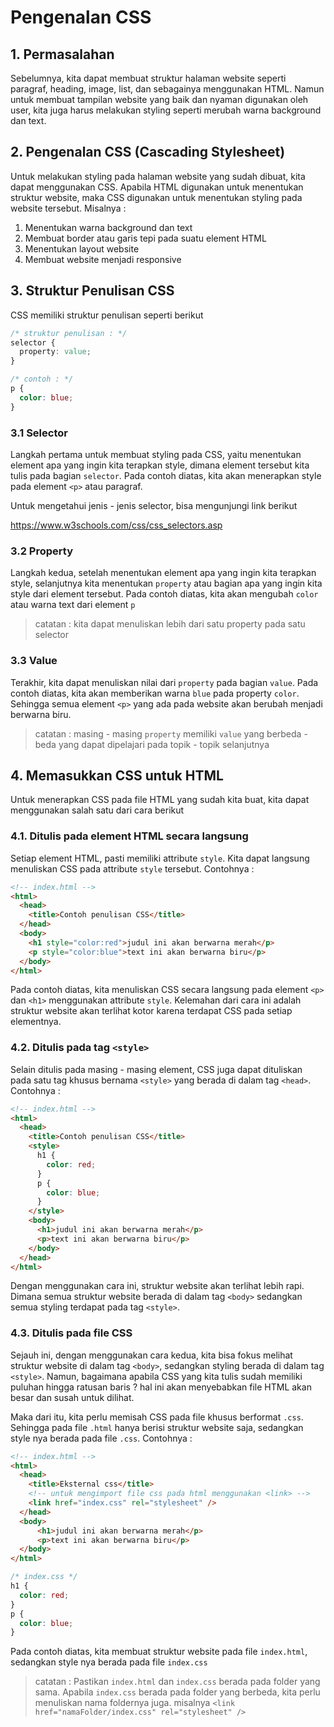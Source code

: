 # Pengenalan CSS

## 1. Permasalahan

Sebelumnya, kita dapat membuat struktur halaman website seperti paragraf, heading, image, list, dan sebagainya menggunakan HTML. Namun untuk membuat tampilan website yang baik dan nyaman digunakan oleh user, kita juga harus melakukan styling seperti merubah warna background dan text.

## 2. Pengenalan CSS (Cascading Stylesheet)

Untuk melakukan styling pada halaman website yang sudah dibuat, kita dapat menggunakan CSS. Apabila HTML digunakan untuk menentukan struktur website, maka CSS digunakan untuk menentukan styling pada website tersebut. Misalnya :

1. Menentukan warna background dan text
2. Membuat border atau garis tepi pada suatu element HTML
3. Menentukan layout website
4. Membuat website menjadi responsive

## 3. Struktur Penulisan CSS

CSS memiliki struktur penulisan seperti berikut

```css
/* struktur penulisan : */
selector {
  property: value;
}

/* contoh : */
p {
  color: blue;
}
```

### 3.1 Selector

Langkah pertama untuk membuat styling pada CSS, yaitu menentukan element apa yang ingin kita terapkan style, dimana element tersebut kita tulis pada bagian `selector`. Pada contoh diatas, kita akan menerapkan style pada element `<p>` atau paragraf.

Untuk mengetahui jenis - jenis selector, bisa mengunjungi link berikut

https://www.w3schools.com/css/css_selectors.asp

### 3.2 Property

Langkah kedua, setelah menentukan element apa yang ingin kita terapkan style, selanjutnya kita menentukan `property` atau bagian apa yang ingin kita style dari element tersebut. Pada contoh diatas, kita akan mengubah `color` atau warna text dari element `p`

> catatan : kita dapat menuliskan lebih dari satu property pada satu selector

### 3.3 Value

Terakhir, kita dapat menuliskan nilai dari `property` pada bagian `value`. Pada contoh diatas, kita akan memberikan warna `blue` pada property `color`. Sehingga semua element `<p>` yang ada pada website akan berubah menjadi berwarna biru.

> catatan : masing - masing `property` memiliki `value` yang berbeda - beda yang dapat dipelajari pada topik - topik selanjutnya

## 4. Memasukkan CSS untuk HTML

Untuk menerapkan CSS pada file HTML yang sudah kita buat, kita dapat menggunakan salah satu dari cara berikut

### 4.1. Ditulis pada element HTML secara langsung

Setiap element HTML, pasti memiliki attribute `style`. Kita dapat langsung menuliskan CSS pada attribute `style` tersebut. Contohnya :

```html
<!-- index.html -->
<html>
  <head>
    <title>Contoh penulisan CSS</title>
  </head>
  <body>
    <h1 style="color:red">judul ini akan berwarna merah</p>
    <p style="color:blue">text ini akan berwarna biru</p>
  </body>
</html>
```

Pada contoh diatas, kita menuliskan CSS secara langsung pada element `<p>` dan `<h1>` menggunakan attribute `style`. Kelemahan dari cara ini adalah struktur website akan terlihat kotor karena terdapat CSS pada setiap elementnya.

### 4.2. Ditulis pada tag `<style>`

Selain ditulis pada masing - masing element, CSS juga dapat dituliskan pada satu tag khusus bernama `<style>` yang berada di dalam tag `<head>`. Contohnya :

```html
<!-- index.html -->
<html>
  <head>
    <title>Contoh penulisan CSS</title>
    <style>
      h1 {
        color: red;
      }
      p {
        color: blue;
      }
    </style>
    <body>
      <h1>judul ini akan berwarna merah</p>
      <p>text ini akan berwarna biru</p>
    </body>
  </head>
</html>
```

Dengan menggunakan cara ini, struktur website akan terlihat lebih rapi. Dimana semua struktur website berada di dalam tag `<body>` sedangkan semua styling terdapat pada tag `<style>`.

### 4.3. Ditulis pada file CSS

Sejauh ini, dengan menggunakan cara kedua, kita bisa fokus melihat struktur website di dalam tag `<body>`, sedangkan styling berada di dalam tag `<style>`. Namun, bagaimana apabila CSS yang kita tulis sudah memiliki puluhan hingga ratusan baris ? hal ini akan menyebabkan file HTML akan besar dan susah untuk dilihat.

Maka dari itu, kita perlu memisah CSS pada file khusus berformat `.css`. Sehingga pada file `.html` hanya berisi struktur website saja, sedangkan style nya berada pada file `.css`. Contohnya :

```html
<!-- index.html -->
<html>
  <head>
    <title>Eksternal css</title>
    <!-- untuk mengimport file css pada html menggunakan <link> -->
    <link href="index.css" rel="stylesheet" />
  </head>
  <body>
      <h1>judul ini akan berwarna merah</p>
      <p>text ini akan berwarna biru</p>
  </body>
</html>
```

```css
/* index.css */
h1 {
  color: red;
}
p {
  color: blue;
}
```

Pada contoh diatas, kita membuat struktur website pada file `index.html`, sedangkan style nya berada pada file `index.css`

> catatan : Pastikan `index.html` dan `index.css` berada pada folder yang sama. Apabila `index.css` berada pada folder yang berbeda, kita perlu menuliskan nama foldernya juga. misalnya `<link href="namaFolder/index.css" rel="stylesheet" />`
